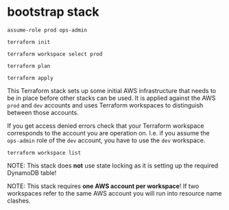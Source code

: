 # bootstrap stack

```
assume-role prod ops-admin

terraform init

terraform workspace select prod

terraform plan

terraform apply
```

This Terraform stack sets up some initial AWS infrastructure that needs to be in place before other stacks can be used. It is applied against the AWS `prod` and `dev` accounts and uses Terraform workspaces to distinguish between those accounts.

If you get access denied errors check that your Terraform workspace corresponds to the account you are operation on. I.e. if you assume the `ops-admin` role of the `dev` account, you have to use the `dev` workspace.

```
terraform workspace list
```

NOTE: This stack does **not** use state locking as it is setting up the required DynamoDB table!

NOTE: This stack requires **one AWS account per workspace**! If two workspaces refer to the same AWS account you will run into resource name clashes.
